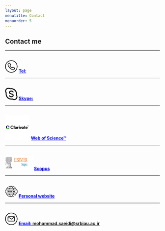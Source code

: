 ```yaml
---
layout: page
menutitle: Contact
menuorder: 5
---
```

## __Contact me__
_________________________________________________________________________________________________________________________________________________________________________

<br/> <img width="40" height="40" alt="Target" src="/assets//call.png"> __<a href="" style="color: blue;"> Tel: </a>__ <br/>
_________________________________________________________________________________________________________________________________________________________________________
<br/> <img width="40" height="40" alt="Target" src="/assets//skype.png"> __<a href="" style="color: blue;">Skype: </a>__  <br/>
_________________________________________________________________________________________________________________________________________________________________________
<br/> <img width="80" height="80" alt="Target" src="/assets//clarivate.png"> __<a href="https://www.webofscience.com/wos/author/record/2423812" style="color: blue;">Web of Science™</a>__ <br/>
__________________________________________________________________________________________________________________________________________________
<br/> <img width="90" height="50" alt="Target" src="/assets//scopus.jpg"> __<a href="https://www.scopus.com/authid/detail.uri?authorId=57224572489" style="color: blue;">Scopus</a>__ <br/>
_________________________________________________________________________________________________________________________________________________________________________
<br/> <img width="40" height="40" alt="Target" src="/assets//web.png"> __<a href="https://mohammadsaeedi-wrm.github.io/" style="color: blue;">Personal website</a>__ <br/>
_________________________________________________________________________________________________________________________________________________________________________
 <br/> <img width="40" height="40" alt="Target" src="/assets//email.png"> __<a href="" style="color: blue;">Email: mohammad.saeidi@srbiau.ac.ir </a>__ 
